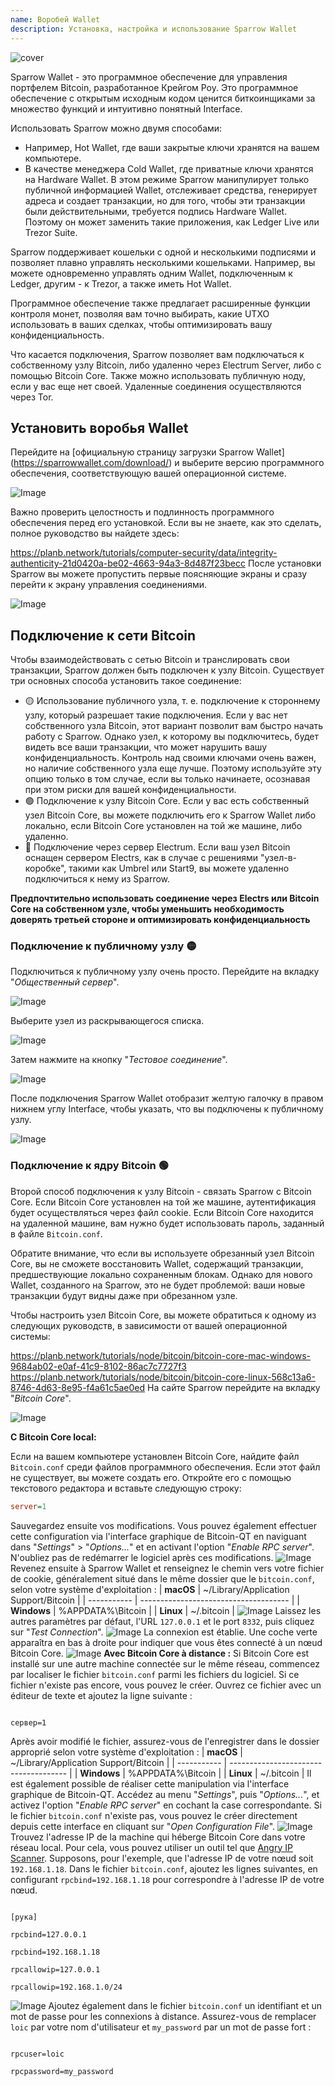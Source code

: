 ```yaml
---
name: Воробей Wallet
description: Установка, настройка и использование Sparrow Wallet
---
```

![cover](assets/cover.webp)

Sparrow Wallet - это программное обеспечение для управления портфелем Bitcoin, разработанное Крейгом Роу. Это программное обеспечение с открытым исходным кодом ценится биткоинщиками за множество функций и интуитивно понятный Interface.

Использовать Sparrow можно двумя способами:


- Например, Hot Wallet, где ваши закрытые ключи хранятся на вашем компьютере.
- В качестве менеджера Cold Wallet, где приватные ключи хранятся на Hardware Wallet. В этом режиме Sparrow манипулирует только публичной информацией Wallet, отслеживает средства, генерирует адреса и создает транзакции, но для того, чтобы эти транзакции были действительными, требуется подпись Hardware Wallet. Поэтому он может заменить такие приложения, как Ledger Live или Trezor Suite.

Sparrow поддерживает кошельки с одной и несколькими подписями и позволяет плавно управлять несколькими кошельками. Например, вы можете одновременно управлять одним Wallet, подключенным к Ledger, другим - к Trezor, а также иметь Hot Wallet.

Программное обеспечение также предлагает расширенные функции контроля монет, позволяя вам точно выбирать, какие UTXO использовать в ваших сделках, чтобы оптимизировать вашу конфиденциальность.

Что касается подключения, Sparrow позволяет вам подключаться к собственному узлу Bitcoin, либо удаленно через Electrum Server, либо с помощью Bitcoin Core. Также можно использовать публичную ноду, если у вас еще нет своей. Удаленные соединения осуществляются через Tor.

## Установить воробья Wallet

Перейдите на [официальную страницу загрузки Sparrow Wallet] (https://sparrowwallet.com/download/) и выберите версию программного обеспечения, соответствующую вашей операционной системе.

![Image](assets/fr/01.webp)

Важно проверить целостность и подлинность программного обеспечения перед его установкой. Если вы не знаете, как это сделать, полное руководство вы найдете здесь:

https://planb.network/tutorials/computer-security/data/integrity-authenticity-21d0420a-be02-4663-94a3-8d487f23becc
После установки Sparrow вы можете пропустить первые поясняющие экраны и сразу перейти к экрану управления соединениями.

![Image](assets/fr/02.webp)

## Подключение к сети Bitcoin

Чтобы взаимодействовать с сетью Bitcoin и транслировать свои транзакции, Sparrow должен быть подключен к узлу Bitcoin. Существует три основных способа установить такое соединение:


- 🟡 Использование публичного узла, т. е. подключение к стороннему узлу, который разрешает такие подключения. Если у вас нет собственного узла Bitcoin, этот вариант позволит вам быстро начать работу с Sparrow. Однако узел, к которому вы подключитесь, будет видеть все ваши транзакции, что может нарушить вашу конфиденциальность. Контроль над своими ключами очень важен, но наличие собственного узла еще лучше. Поэтому используйте эту опцию только в том случае, если вы только начинаете, осознавая при этом риски для вашей конфиденциальности.
- 🟢 Подключение к узлу Bitcoin Core. Если у вас есть собственный узел Bitcoin Core, вы можете подключить его к Sparrow Wallet либо локально, если Bitcoin Core установлен на той же машине, либо удаленно.
- 🔵 Подключение через сервер Electrum. Если ваш узел Bitcoin оснащен сервером Electrs, как в случае с решениями "узел-в-коробке", такими как Umbrel или Start9, вы можете удаленно подключиться к нему из Sparrow.

**Предпочтительно использовать соединение через Electrs или Bitcoin Core на собственном узле, чтобы уменьшить необходимость доверять третьей стороне и оптимизировать конфиденциальность**

### Подключение к публичному узлу 🟡

Подключиться к публичному узлу очень просто. Перейдите на вкладку "*Общественный сервер*".

![Image](assets/fr/03.webp)

Выберите узел из раскрывающегося списка.

![Image](assets/fr/04.webp)

Затем нажмите на кнопку "*Тестовое соединение*".

![Image](assets/fr/05.webp)

После подключения Sparrow Wallet отобразит желтую галочку в правом нижнем углу Interface, чтобы указать, что вы подключены к публичному узлу.

![Image](assets/fr/06.webp)

### Подключение к ядру Bitcoin 🟢

Второй способ подключения к узлу Bitcoin - связать Sparrow с Bitcoin Core. Если Bitcoin Core установлен на той же машине, аутентификация будет осуществляться через файл cookie. Если Bitcoin Core находится на удаленной машине, вам нужно будет использовать пароль, заданный в файле `Bitcoin.conf`.

Обратите внимание, что если вы используете обрезанный узел Bitcoin Core, вы не сможете восстановить Wallet, содержащий транзакции, предшествующие локально сохраненным блокам. Однако для нового Wallet, созданного на Sparrow, это не будет проблемой: ваши новые транзакции будут видны даже при обрезанном узле.

Чтобы настроить узел Bitcoin Core, вы можете обратиться к одному из следующих руководств, в зависимости от вашей операционной системы:

https://planb.network/tutorials/node/bitcoin/bitcoin-core-mac-windows-9684ab02-e0af-41c9-8102-86ac7c7727f3
https://planb.network/tutorials/node/bitcoin/bitcoin-core-linux-568c13a6-8746-4d63-8e95-f4a61c5ae0ed
На сайте Sparrow перейдите на вкладку "*Bitcoin Core*".

![Image](assets/fr/07.webp)

**С Bitcoin Core local:**

Если на вашем компьютере установлен Bitcoin Core, найдите файл `Bitcoin.conf` среди файлов программного обеспечения. Если этот файл не существует, вы можете создать его. Откройте его с помощью текстового редактора и вставьте следующую строку:

```ini
server=1
````
Sauvegardez ensuite vos modifications.
Vous pouvez également effectuer cette configuration via l'interface graphique de Bitcoin-QT en naviguant dans "*Settings*" > "*Options...*" et en activant l'option "*Enable RPC server*".
N'oubliez pas de redémarrer le logiciel après ces modifications.
![Image](assets/fr/08.webp)
Revenez ensuite à Sparrow Wallet et renseignez le chemin vers votre fichier de cookie, généralement situé dans le même dossier que le `bitcoin.conf`, selon votre système d'exploitation :
| **macOS**   | ~/Library/Application Support/Bitcoin |
| ----------- | ------------------------------------- |
| **Windows** | %APPDATA%\Bitcoin                     |
| **Linux**   | ~/.bitcoin                            |
![Image](assets/fr/09.webp)
Laissez les autres paramètres par défaut, l'URL `127.0.0.1` et le port `8332`, puis cliquez sur "*Test Connection*".
![Image](assets/fr/10.webp)
La connexion est établie. Une coche verte apparaîtra en bas à droite pour indiquer que vous êtes connecté à un nœud Bitcoin Core.
![Image](assets/fr/11.webp)
**Avec Bitcoin Core à distance :**
Si Bitcoin Core est installé sur une autre machine connectée sur le même réseau, commencez par localiser le fichier `bitcoin.conf` parmi les fichiers du logiciel. Si ce fichier n'existe pas encore, vous pouvez le créer. Ouvrez ce fichier avec un éditeur de texte et ajoutez la ligne suivante :
```

сервер=1

```
Après avoir modifié le fichier, assurez-vous de l'enregistrer dans le dossier approprié selon votre système d'exploitation :
| **macOS**   | ~/Library/Application Support/Bitcoin |
| ----------- | ------------------------------------- |
| **Windows** | %APPDATA%\Bitcoin                     |
| **Linux**   | ~/.bitcoin                            |
Il est également possible de réaliser cette manipulation via l'interface graphique de Bitcoin-QT. Accédez au menu "*Settings*", puis "*Options...*", et activez l'option "*Enable RPC server*" en cochant la case correspondante. Si le fichier `bitcoin.conf` n'existe pas, vous pouvez le créer directement depuis cette interface en cliquant sur "*Open Configuration File*".
![Image](assets/fr/12.webp)
Trouvez l'adresse IP de la machine qui héberge Bitcoin Core dans votre réseau local. Pour cela, vous pouvez utiliser un outil tel que [Angry IP Scanner](https://angryip.org/). Supposons, pour l'exemple, que l'adresse IP de votre nœud soit `192.168.1.18`.
Dans le fichier `bitcoin.conf`, ajoutez les lignes suivantes, en configurant `rpcbind=192.168.1.18` pour correspondre à l'adresse IP de votre nœud.
```

[рука]

rpcbind=127.0.0.1

rpcbind=192.168.1.18

rpcallowip=127.0.0.1

rpcallowip=192.168.1.0/24

```
![Image](assets/fr/13.webp)
Ajoutez également dans le fichier `bitcoin.conf` un identifiant et un mot de passe pour les connexions à distance. Assurez-vous de remplacer `loic` par votre nom d'utilisateur et `my_password` par un mot de passe fort :
```

rpcuser=loic

rpcpassword=my_password

```